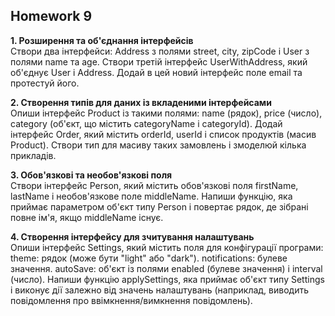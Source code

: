 ## Homework 9

**1. Розширення та об'єднання інтерфейсів**  
   Створи два інтерфейси: Address з полями street, city, zipCode і User з полями name та age.
   Створи третій інтерфейс UserWithAddress, який об'єднує User і Address.
   Додай в цей новий інтерфейс поле email та протестуй його.  

****2. Створення типів для даних із вкладеними інтерфейсами****  
   Опиши інтерфейс Product із такими полями: name (рядок), price (число), category (об'єкт, що містить categoryName і categoryId).
   Додай інтерфейс Order, який містить orderId, userId і список продуктів (масив Product).
   Створи тип для масиву таких замовлень і змоделюй кілька прикладів.  

**3. Обов'язкові та необов'язкові поля**  
   Створи інтерфейс Person, який містить обов'язкові поля firstName, lastName і необов'язкове поле middleName.
   Напиши функцію, яка приймає параметром об'єкт типу Person і повертає рядок, де зібрані повне ім'я, якщо middleName існує.  

**4. Створення інтерфейсу для зчитування налаштувань**  
   Опиши інтерфейс Settings, який містить поля для конфігурації програми:
   theme: рядок (може бути "light" або "dark").
   notifications: булеве значення.
   autoSave: об'єкт із полями enabled (булеве значення) і interval (число).
   Напиши функцію applySettings, яка приймає об'єкт типу Settings і виконує дії залежно від значень налаштувань (наприклад, виводить повідомлення про ввімкнення/вимкнення повідомлень).